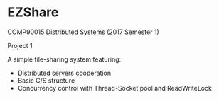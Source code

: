 # EZShare

COMP90015 Distributed Systems (2017 Semester 1)

Project 1

A simple file-sharing system featuring:
* Distributed servers cooperation
* Basic C/S structure
* Concurrency control with Thread-Socket pool and ReadWriteLock
